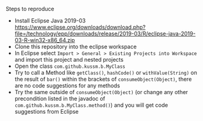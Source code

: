 Steps to reproduce

* Install Eclipse Java 2019-03 <https://www.eclipse.org/downloads/download.php?file=/technology/epp/downloads/release/2019-03/R/eclipse-java-2019-03-R-win32-x86_64.zip>
* Clone this repository into the eclipse workspace
* In Eclipse select `Import > General > Existing Projects into Workspace` and import this project and nested projects
* Open the class `com.github.kussm.b.MyClass`
* Try to call a Method like `getClass()`, `hashCode()` or `withValue(String)` on the result of `bar()` within the brackets of `consumeObject(Object)`, there are no code suggestions for any methods
* Try the same outside of `consumeObject(Object)` (or change any other precondition listed in the javadoc of `com.github.kussm.b.MyClass.method()`) and you will get code suggestions from Eclipse
